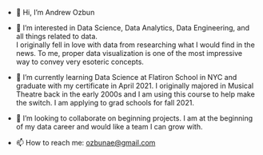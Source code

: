 - 👋 Hi, I’m Andrew Ozbun

- 👀 I’m interested in Data Science, Data Analytics, Data Engineering, and all things related to data.  
I originally fell in love with data from researching what I would find in the news.  To me, proper data visualization
is one of the most impressive way to convey very esoteric concepts.

- 🌱 I’m currently learning Data Science at Flatiron School in NYC and graduate with my certificate in April 2021.
I originally majored in Musical Theatre back in the early 2000s and I am using this course to help make the switch.
I am applying to grad schools for fall 2021.

- 💞️ I’m looking to collaborate on beginning projects.  I am at the beginning of my data career and would like a team
I can grow with.

- 📫 How to reach me:
ozbunae@gmail.com

<!---
ozbunae/ozbunae is a ✨ special ✨ repository because its `README.md` (this file) appears on your GitHub profile.
You can click the Preview link to take a look at your changes.
--->
